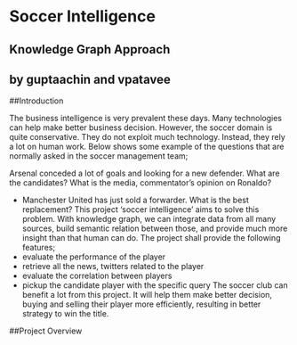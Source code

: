 # Soccer Intelligence 
## Knowledge Graph Approach
## by guptaachin and vpatavee

##Introduction

The business intelligence is very prevalent these days. Many technologies can help make better
business decision. However, the soccer domain is quite conservative. They do not exploit much
technology. Instead, they rely a lot on human work. Below shows some example of the
questions that are normally asked in the soccer management team;

Arsenal conceded a lot of goals and looking for a new defender. What are the
candidates?
What is the media, commentator’s opinion on Ronaldo?
- Manchester United has just sold a forwarder. What is the best replacement?
This project ‘soccer intelligence’ aims to solve this problem. With knowledge graph, we can
integrate data from all many sources, build semantic relation between those, and provide much
more insight than that human can do. The project shall provide the following features;
- evaluate the performance of the player
- retrieve all the news, twitters related to the player
- evaluate the correlation between players
- pickup the candidate player with the specific query
The soccer club can benefit a lot from this project. It will help them make better decision, buying
and selling their player more efficiently, resulting in better strategy to win the title.

##Project Overview


